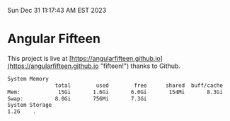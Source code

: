 Sun Dec 31 11:17:43 AM EST 2023

# Angular Fifteen


This project is live at [https://angularfifteen.github.io](https://angularfifteen.github.io "fifteen!") thanks to Github.

```bash
System Memory
               total        used        free      shared  buff/cache   available
Mem:            15Gi       1.6Gi       6.0Gi       154Mi       8.3Gi        13Gi
Swap:          8.0Gi       756Mi       7.3Gi
System Storage
1.2G	.
